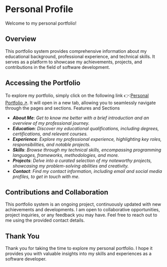 # Personal Profile

Welcome to my personal portfolio!
## Overview

This portfolio system provides comprehensive information about my educational background, professional experience, and technical skills. It serves as a platform to showcase my achievements, projects, and contributions in the field of software development.
## Accessing the Portfolio

To explore my portfolio, simply click on the following link 👉:<a href="https://melos-simeneh.github.io/personal-profile/" target="_blank">Personal Portfolio ↗</a>. It will open in a new tab, allowing you to seamlessly navigate through the pages and sections.
Features and Sections
- ***About Me***: *Get to know me better with a brief introduction and an overview of my professional journey.*
- ***Education***: *Discover my educational qualifications, including degrees, certifications, and relevant courses.*
- ***Experience***: *Explore my professional experience, highlighting key roles, responsibilities, and notable projects.*
- ***Skills***: *Browse through my technical skills, encompassing programming languages, frameworks, methodologies, and more.*
- ***Projects***: *Delve into a curated selection of my noteworthy projects, showcasing my problem-solving abilities and creativity.*
- ***Contact***: *Find my contact information, including email and social media profiles, to get in touch with me.*

## Contributions and Collaboration

This portfolio system is an ongoing project, continuously updated with new achievements and developments. I am open to collaborative opportunities, project inquiries, or any feedback you may have. Feel free to reach out to me using the provided contact details.
## Thank You

Thank you for taking the time to explore my personal portfolio. I hope it provides you with valuable insights into my skills and experiences as a software developer.
